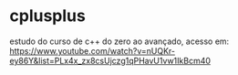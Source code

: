 # cplusplus
 estudo do curso de c++ do zero ao avançado, acesso em: https://www.youtube.com/watch?v=nUQKr-ey86Y&list=PLx4x_zx8csUjczg1qPHavU1vw1IkBcm40
